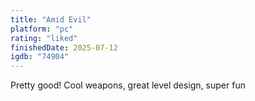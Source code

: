 ```yaml
---
title: "Amid Evil"
platform: "pc"
rating: "liked"
finishedDate: 2025-07-12
igdb: "74904"
---
```


Pretty good! Cool weapons, great level design, super fun
